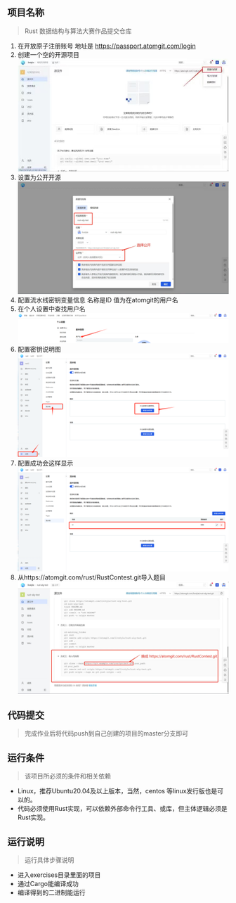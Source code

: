 ## 项目名称
> Rust 数据结构与算法大赛作品提交仓库 
1. 在开放原子注册账号 地址是 https://passport.atomgit.com/login
2. 创建一个空的开源项目
    ![创建一个空的开源项目](.assets/空项目.jpg)
3. 设置为公开开源
    ![设置为公开开源](.assets/公开开源.jpg)
4. 配置流水线密钥变量信息 名称是ID 值为在atomgit的用户名
5. 在个人设置中查找用户名
    ![在个人设置中查找用户名](.assets/用户名.png)
6. 配置密钥说明图
    ![配置密钥说明图](.assets/配置密钥说明.png)
7. 配置成功会这样显示
    ![配置成功会这样显示](.assets/配置ID成功.png)
8. 从https://atomgit.com/rust/RustContest.git导入题目
    ![导入题目](.assets/导入题目.jpg)


## 代码提交
> 完成作业后将代码push到自己创建的项目的master分支即可

## 运行条件
> 该项目所必须的条件和相关依赖  
* Linux，推荐Ubuntu20.04及以上版本，当然，centos 等linux发行版也是可以的。
* 代码必须使用Rust实现，可以依赖外部命令行工具、或库，但主体逻辑必须是Rust实现。

## 运行说明
> 运行具体步骤说明
* 进入exercises目录里面的项目
* 通过Cargo能编译成功
* 编译得到的二进制能运行
